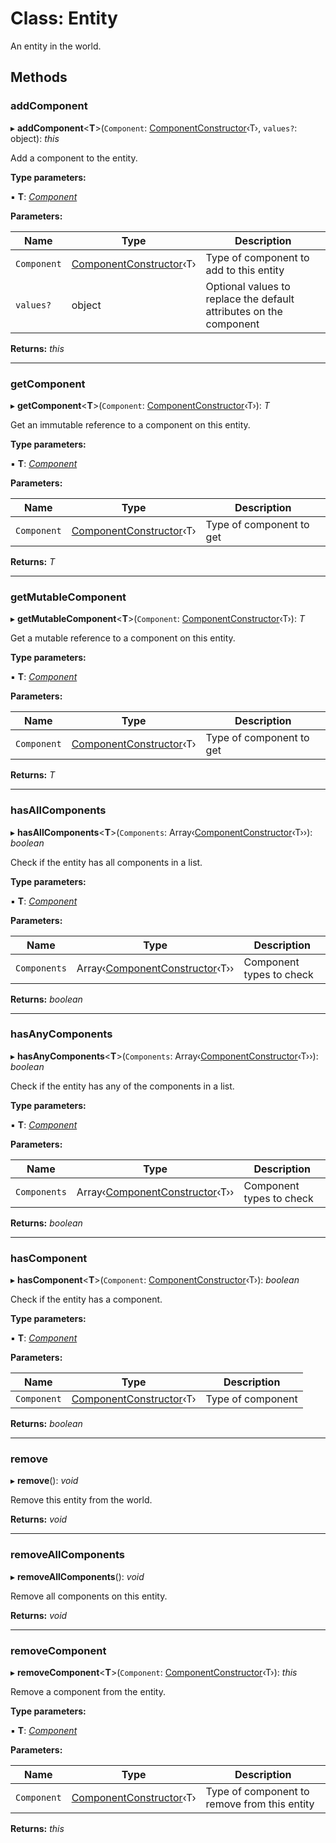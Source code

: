 
# Class: Entity

An entity in the world.

## Methods

###  addComponent

▸ **addComponent**<**T**>(`Component`: [ComponentConstructor](../interfaces/componentconstructor.md)‹T›, `values?`: object): *this*

Add a component to the entity.

**Type parameters:**

▪ **T**: *[Component](component.md)*

**Parameters:**

Name | Type | Description |
------ | ------ | ------ |
`Component` | [ComponentConstructor](../interfaces/componentconstructor.md)‹T› | Type of component to add to this entity |
`values?` | object | Optional values to replace the default attributes on the component  |

**Returns:** *this*

___

###  getComponent

▸ **getComponent**<**T**>(`Component`: [ComponentConstructor](../interfaces/componentconstructor.md)‹T›): *T*

Get an immutable reference to a component on this entity.

**Type parameters:**

▪ **T**: *[Component](component.md)*

**Parameters:**

Name | Type | Description |
------ | ------ | ------ |
`Component` | [ComponentConstructor](../interfaces/componentconstructor.md)‹T› | Type of component to get  |

**Returns:** *T*

___

###  getMutableComponent

▸ **getMutableComponent**<**T**>(`Component`: [ComponentConstructor](../interfaces/componentconstructor.md)‹T›): *T*

Get a mutable reference to a component on this entity.

**Type parameters:**

▪ **T**: *[Component](component.md)*

**Parameters:**

Name | Type | Description |
------ | ------ | ------ |
`Component` | [ComponentConstructor](../interfaces/componentconstructor.md)‹T› | Type of component to get  |

**Returns:** *T*

___

###  hasAllComponents

▸ **hasAllComponents**<**T**>(`Components`: Array‹[ComponentConstructor](../interfaces/componentconstructor.md)‹T››): *boolean*

Check if the entity has all components in a list.

**Type parameters:**

▪ **T**: *[Component](component.md)*

**Parameters:**

Name | Type | Description |
------ | ------ | ------ |
`Components` | Array‹[ComponentConstructor](../interfaces/componentconstructor.md)‹T›› | Component types to check  |

**Returns:** *boolean*

___

###  hasAnyComponents

▸ **hasAnyComponents**<**T**>(`Components`: Array‹[ComponentConstructor](../interfaces/componentconstructor.md)‹T››): *boolean*

Check if the entity has any of the components in a list.

**Type parameters:**

▪ **T**: *[Component](component.md)*

**Parameters:**

Name | Type | Description |
------ | ------ | ------ |
`Components` | Array‹[ComponentConstructor](../interfaces/componentconstructor.md)‹T›› | Component types to check  |

**Returns:** *boolean*

___

###  hasComponent

▸ **hasComponent**<**T**>(`Component`: [ComponentConstructor](../interfaces/componentconstructor.md)‹T›): *boolean*

Check if the entity has a component.

**Type parameters:**

▪ **T**: *[Component](component.md)*

**Parameters:**

Name | Type | Description |
------ | ------ | ------ |
`Component` | [ComponentConstructor](../interfaces/componentconstructor.md)‹T› | Type of component  |

**Returns:** *boolean*

___

###  remove

▸ **remove**(): *void*

Remove this entity from the world.

**Returns:** *void*

___

###  removeAllComponents

▸ **removeAllComponents**(): *void*

Remove all components on this entity.

**Returns:** *void*

___

###  removeComponent

▸ **removeComponent**<**T**>(`Component`: [ComponentConstructor](../interfaces/componentconstructor.md)‹T›): *this*

Remove a component from the entity.

**Type parameters:**

▪ **T**: *[Component](component.md)*

**Parameters:**

Name | Type | Description |
------ | ------ | ------ |
`Component` | [ComponentConstructor](../interfaces/componentconstructor.md)‹T› | Type of component to remove from this entity  |

**Returns:** *this*

